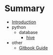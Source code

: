 # Summary

* [Introduction](README.md)
* python
  * database
    * [hive](Python/DataBase/Hive.md)
* other
  * [Gitbook Guide](Gitbook/Guide.md)
